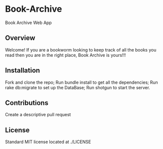 # Book-Archive
Book Archive Web App

## Overview

Welcome! If you are a bookworm looking to keep track of all the books you read
then you are in the right place, Book Archive is yours!!!

## Installation

Fork and clone the repo;
Run bundle install to get all the dependencies;
Run rake db:migrate to set up the DataBase;
Run shotgun to start the server.

## Contributions
Create a descriptive pull request

## License

Standard MIT license located at ./LICENSE
